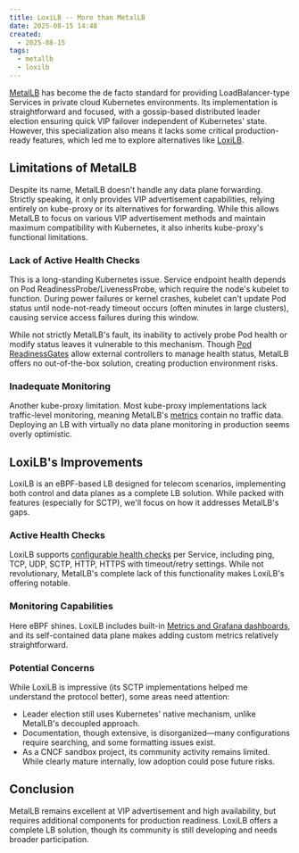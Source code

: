 ```yaml
---
title: LoxiLB -- More than MetalLB
date: 2025-08-15 14:48
created:
  - 2025-08-15
tags:
  - metallb
  - loxilb
---
```


[MetalLB](https://github.com/metallb/metallb) has become the de facto standard for providing LoadBalancer-type Services in private cloud Kubernetes environments. Its implementation is straightforward and focused, with a gossip-based distributed leader election ensuring quick VIP failover independent of Kubernetes' state. However, this specialization also means it lacks some critical production-ready features, which led me to explore alternatives like [LoxiLB](https://github.com/loxilb-io/loxilb).

## Limitations of MetalLB

Despite its name, MetalLB doesn't handle any data plane forwarding. Strictly speaking, it only provides VIP advertisement capabilities, relying entirely on kube-proxy or its alternatives for forwarding. While this allows MetalLB to focus on various VIP advertisement methods and maintain maximum compatibility with Kubernetes, it also inherits kube-proxy's functional limitations.

### Lack of Active Health Checks

This is a long-standing Kubernetes issue. Service endpoint health depends on Pod ReadinessProbe/LivenessProbe, which require the node's kubelet to function. During power failures or kernel crashes, kubelet can't update Pod status until node-not-ready timeout occurs (often minutes in large clusters), causing service access failures during this window.

While not strictly MetalLB's fault, its inability to actively probe Pod health or modify status leaves it vulnerable to this mechanism. Though [Pod ReadinessGates](https://kubernetes.io/docs/concepts/workloads/pods/pod-lifecycle/#pod-readiness-gate) allow external controllers to manage health status, MetalLB offers no out-of-the-box solution, creating production environment risks.

### Inadequate Monitoring

Another kube-proxy limitation. Most kube-proxy implementations lack traffic-level monitoring, meaning MetalLB's [metrics](https://metallb.universe.tf/prometheus-metrics/) contain no traffic data. Deploying an LB with virtually no data plane monitoring in production seems overly optimistic.

## LoxiLB's Improvements

LoxiLB is an eBPF-based LB designed for telecom scenarios, implementing both control and data planes as a complete LB solution. While packed with features (especially for SCTP), we'll focus on how it addresses MetalLB's gaps.

### Active Health Checks

LoxiLB supports [configurable health checks](https://docs.loxilb.io/latest/cmd/#create-end-point-for-health-probing) per Service, including ping, TCP, UDP, SCTP, HTTP, HTTPS with timeout/retry settings. While not revolutionary, MetalLB's complete lack of this functionality makes LoxiLB's offering notable.

### Monitoring Capabilities

Here eBPF shines. LoxiLB includes built-in [Metrics and Grafana dashboards](https://docs.loxilb.io/latest/loxilb-incluster-grafana/), and its self-contained data plane makes adding custom metrics relatively straightforward.

### Potential Concerns

While LoxiLB is impressive (its SCTP implementations helped me understand the protocol better), some areas need attention:

- Leader election still uses Kubernetes' native mechanism, unlike MetalLB's decoupled approach.
- Documentation, though extensive, is disorganized—many configurations require searching, and some formatting issues exist.
- As a CNCF sandbox project, its community activity remains limited. While clearly mature internally, low adoption could pose future risks.

## Conclusion

MetalLB remains excellent at VIP advertisement and high availability, but requires additional components for production readiness. LoxiLB offers a complete LB solution, though its community is still developing and needs broader participation.
